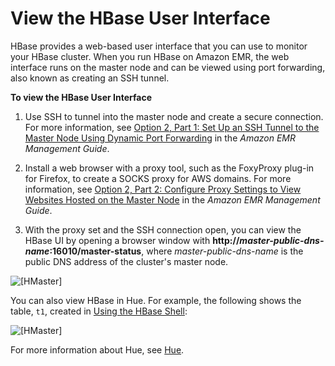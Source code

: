 # View the HBase User Interface<a name="hbase-web-ui"></a>

HBase provides a web\-based user interface that you can use to monitor your HBase cluster\. When you run HBase on Amazon EMR, the web interface runs on the master node and can be viewed using port forwarding, also known as creating an SSH tunnel\. 

**To view the HBase User Interface**

1. Use SSH to tunnel into the master node and create a secure connection\. For more information, see [Option 2, Part 1: Set Up an SSH Tunnel to the Master Node Using Dynamic Port Forwarding](http://docs.aws.amazon.com/emr/latest/ManagementGuide/emr-ssh-tunnel.html) in the *Amazon EMR Management Guide*\. 

1. Install a web browser with a proxy tool, such as the FoxyProxy plug\-in for Firefox, to create a SOCKS proxy for AWS domains\. For more information, see [Option 2, Part 2: Configure Proxy Settings to View Websites Hosted on the Master Node](http://docs.aws.amazon.com/emr/latest/ManagementGuide/emr-connect-master-node-proxy.html) in the *Amazon EMR Management Guide*\. 

1. With the proxy set and the SSH connection open, you can view the HBase UI by opening a browser window with **http://*master\-public\-dns\-name*:16010/master\-status**, where *master\-public\-dns\-name* is the public DNS address of the cluster's master node\. 

![\[HMaster\]](http://docs.aws.amazon.com/emr/latest/ReleaseGuide/images/hmaster.png)

You can also view HBase in Hue\. For example, the following shows the table, `t1`, created in [Using the HBase Shell](emr-hbase-connect.md):

![\[HMaster\]](http://docs.aws.amazon.com/emr/latest/ReleaseGuide/images/huehbase.png)

 For more information about Hue, see [Hue](emr-hue.md)\.